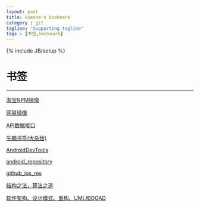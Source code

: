 ```yaml
---
layout: post
title: kuenne's bookmark
category : git
tagline: "Supporting tagline"
tags : [书签,bookmark]
---
```

{% include JB/setup %}
# 书签
---

<a href="http://npm.taobao.org/" target="_blank">淘宝NPM镜像</a>

<a href="http://mirrors.163.com/" target="_blank">网易镜像</a>

<a href="https://www.juhe.cn/" target="_blank">API数据接口</a>

<a href="http://shuqian.niunan.net/" target="_blank">牛腩书签(大杂烩)</a>

<a href="http://www.androiddevtools.cn/" target="_blank">AndroidDevTools</a>

<a href="http://mirrors.neusoft.edu.cn/android/repository/" target="_blank">android_repository</a>

<a href="http://github.ibireme.com/github/list/ios/" target="_blank">github_ios_res</a>

<a href="http://blog.csdn.net/v_july_v" target="_blank">结构之法，算法之道</a>

<a href="http://blog.csdn.net/lovelion" target="_blank">软件架构、设计模式、重构、UML和OOAD</a>